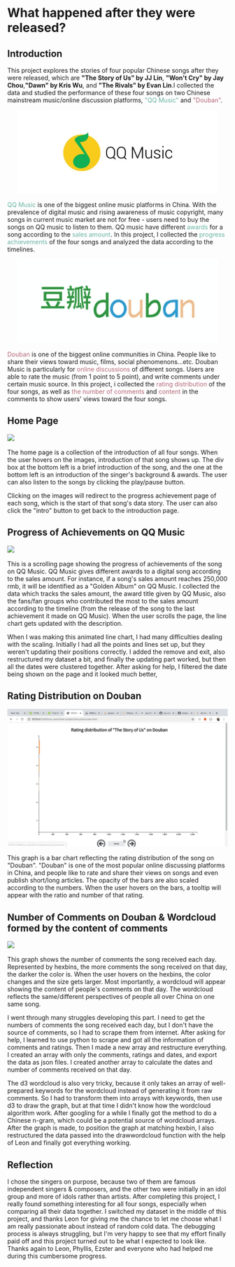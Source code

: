 # What happened after they were released?

## Introduction

This project explores the stories of four popular Chinese songs after they were released, which are <span style="font-weight:bold">"The Story of Us" by JJ Lin</span>, <span style="font-weight:bold">"Won't Cry" by Jay Chou</span>,<span style="font-weight:bold">"Dawn" by Kris Wu</span>, and <span style="font-weight:bold" >"The Rivals" by Evan Lin</span>.I collected the data and studied the performance of these four songs on two Chinese mainstream music/online discussion platforms, <span style="color: #69b3a2">"QQ Music"</span> and <span style="color:#b3697a">"Douban"</span>.</p>

<p align="center">
  <img width="460" src="qq.jpg" />
</p>

<span style="color: #69b3a2">QQ Music</span> is one of the biggest online music platforms in China.
With the prevalence of digital music and rising awareness of music copyright, many songs in
current music market are not for free - users need to buy the songs on QQ music
to listen to them. QQ music have different <span style="color: #69b3a2">awards</span> for a song
according to the <span style="color: #69b3a2">sales amount</span>.
In this project, I collected the <span style="color: #69b3a2">progress achievements</span> of the four songs and analyzed the data
according to the timelines.</p>

<p align="center">
  <img width="460" src="douban.png" />
</p>

<span style="color:#b3697a">Douban</span> is one of the biggest online communities in China. People like to share their views
toward music, films, social phenomenons...etc. Douban Music is particularly for <span style="color:#b3697a">online discussions</span> of different
songs. Users are able to rate the music (from 1 point to 5 point), and write comments under certain music source.
In this project, i collected the <span style="color:#b3697a">rating distribution</span> of the four songs, as well as
<span style="color:#b3697a">the number of comments</span> and <span style="color:#b3697a">
content</span> in the comments to show users' views toward the four songs.

## Home Page

  <img src="home.gif" />

The home page is a collection of the introduction of all four songs. When the user hovers on the images, introduction of that song shows up. The div box at the bottom left is a brief introduction of the song, and the one at the bottom left is an introduction of the singer's background & awards. The user can also listen to the songs by clicking the play/pause button.

Clicking on the images will redirect to the progress achievement page of each song, which is the start of that song's data story. The user can also click the "intro" button to get back to the introduction page.

## Progress of Achievements on QQ Music

<img src="progress.gif" />

This is a scrolling page showing the progress of achievements of the song on QQ Music. QQ Music gives different awards to a digital song according to the sales amount. For instance, if a song's sales amount reaches 250,000 rmb, it will be identified as a "Golden Album" on QQ Music. I collected the data which tracks the sales amount, the award title given by QQ Music, also the fans/fan groups who contributed the most to the sales amount according to the timeline (from the release of the song to the last achievement it made on QQ Music). When the user scrolls the page, the line chart gets updated with the description.

When I was making this animated line chart, I had many difficulties dealing with the scaling. Initially I had all the points and lines set up, but they weren't updating their positions correctly. I added the remove and exit, also restructured my dataset a bit, and finally the updating part worked, but then all the dates were clustered together. After asking for help, I filtered the date being shown on the page and it looked much better,

## Rating Distribution on Douban

<img src="rate.gif" />

This graph is a bar chart reflecting the rating distribution of the song on "Douban". "Douban" is one of the most popular online discussing platforms in China, and people like to rate and share their views on songs and even publish short/long articles. The opacity of the bars are also scaled according to the numbers. When the user hovers on the bars, a tooltip will appear with the ratio and number of that rating.

## Number of Comments on Douban & Wordcloud formed by the content of comments

<img src="comment.gif" />

This graph shows the number of comments the song received each day. Represented by hexbins, the more comments the song received on that day, the darker the color is. When the user hovers on the hexbins, the color changes and the size gets larger. Most importantly, a wordcloud will appear showing the content of people's comments on that day. The wordcloud reflects the same/different perspectives of people all over China on one same song.

I went through many struggles developing this part. I need to get the numbers of comments the song received each day, but I don't have the source of comments, so I had to scrape them from internet. After asking for help, I learned to use python to scrape and got all the information of comments and ratings. Then I made a new array and restructure everything. I created an array with only the comments, ratings and dates, and export the data as json files. I created another array to calculate the dates and number of comments received on that day.

The d3 wordcloud is also very tricky, because it only takes an array of well-prepared keywords for the wordcloud instead of generating it from raw comments. So I had to transform them into arrays with keywords, then use d3 to draw the graph, but at that time I didn't know how the wordcloud algorithm work. After googling for a while I finally got the method to do a Chinese n-gram, which could be a potential source of wordcloud arrays. After the graph is made, to position the graph at matching hexbin, I also restructured the data passed into the drawwordcloud function with the help of Leon and finally got everything working.

## Reflection
I chose the singers on purpose, because two of them are famous independent singers & composers, and the other two were initially in an idol group and more of idols rather than artists. After completing this project, I really found something interesting for all four songs, especially when comparing all their data together. I switched my dataset in the middle of this project, and thanks Leon for giving me the chance to let me choose what I am really passionate about instead of random cold data. The debugging process is always struggling, but I'm very happy to see that my effort finally paid off and this project turned out to be what I expected to look like. Thanks again to Leon, Phyllis, Ezster and everyone who had helped me during this cumbersome progress.

